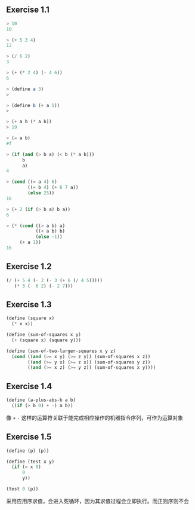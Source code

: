## Exercise 1.1

```scheme
> 10
10

> (+ 5 3 4)
12

> (/ 6 2)
3

> (+ (* 2 4) (- 4 6))
6

> (define a 3)
>

> (define b (+ a 1))
>

> (+ a b (* a b))
> 19

> (= a b)
#f

> (if (and (> b a) (< b (* a b)))
	  b
	  a)
4

> (cond ((= a 4) 6)
		((= b 4) (+ 6 7 a))
		(else 25))
16

> (+ 2 (if (> b a) b a))
6

> (* (cond ((> a b) a)
		   ((< a b) b)
		   (else -1))
	 (+ a 1))
16
```

## Exercise 1.2

```scheme
(/ (+ 5 4 (- 2 (- 3 (+ 6 (/ 4 5)))))
   (* 3 (- 6 2) (- 2 7)))
```

## Exercise 1.3

```scheme
(define (square x)
  (* x x))

(define (sum-of-squares x y)
  (+ (square x) (square y)))

(define (sum-of-two-larger-squares x y z)
  (cond ((and (>= x y) (>= z y)) (sum-of-squares x z))
        ((and (>= y x) (>= z x)) (sum-of-squares y z))
        ((and (>= x z) (>= y z)) (sum-of-squares x y))))
```

## Exercise 1.4

```scheme
(define (a-plus-abs-b a b)
  ((if (> b 0) + -) a b))
```
像 `+` `-` 这样的运算符关联于能完成相应操作的机器指令序列，可作为运算对象

## Exercise 1.5

```scheme
(define (p) (p))

(define (test x y)
  (if (= x 0)
      0
      y))

(test 0 (p))

```

采用应用序求值，会进入死循环，因为其求值过程会立即执行。而正则序则不会